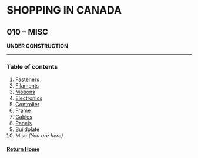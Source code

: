# **SHOPPING IN CANADA**
 
## **010 – MISC**

**UNDER CONSTRUCTION** 

---
### **Table of contents**
1. [Fasteners](001FastenersCAD.md)  
2. [Filaments](002FilamentsCAD.md)  
3. [Motions](003MotionsCAD.md)  
4. [Electronics](004ElectronicsCAD.md)
5. [Controller](005ControllerCAD.md)  
6. [Frame](006FrameCAD.md)  
7. [Cables](007CablesCAD.md)  
8. [Panels](008PanelsCAD.md)  
9. [Buildplate](009BuildplateCAD.md)  
10. Misc *(You are here)*

#### [Return Home](../README.md)
